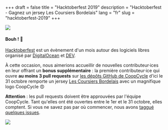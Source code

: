 +++
draft = false
title = "Hacktoberfest 2019"
description = "Hacktoberfest - Gagnez un jersey Les Coursiers Bordelais"
lang = "fr"
slug = "hacktoberfest-2019"
+++

<img class="img-fluid" src="/images/Hacktoberfest_19_Events_1787x517.png">

#### Bouh ! 🎃

[Hacktoberfest](https://hacktoberfest.digitalocean.com) est un évènement d'un mois autour des logiciels libres organisé par [DigitalOcean](https://www.digitalocean.com/) et [DEV](https://dev.to/).

À cette occasion, nous aimerions accueillir de nouvelles contributeur·ices en leur offrant un **bonus supplémentaire** : la première contributeur·ice qui ouvre **au moins 3 pull requests** sur [les dépôts GitHub de CoopCycle](https://github.com/coopcycle) d'ici le 31 octobre remporte un jersey [Les Coursiers Bordelais](https://coursiersbordelais.fr/) avec un magnifique logo CoopCycle 😍

**Attention** : les pull requests doivent être approuvées par l'équipe CoopCycle. Tant qu'elles ont été ouvertes entre le 1er et le 31 octobre, elles comptent. Si vous ne savez pas par où commencer, nous avons [taggué quelques issues](https://github.com/coopcycle/coopcycle-web/issues?q=is%3Aissue+is%3Aopen+label%3Ahacktoberfest).

<img class="img-fluid" src="/images/jersey-les-coursiers-bordelais.jpg">

